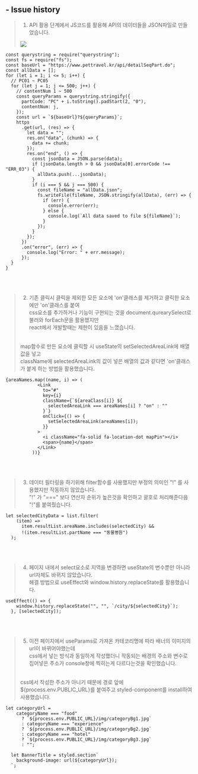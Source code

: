 ## - Issue history
> 1. API 활용 단계에서 JS코드를 활용해 API의 데이터들을 JSON파일로 만들었습니다. 
> <img src="https://user-images.githubusercontent.com/119498531/235096445-11dcdfa4-146d-4220-ae78-ba2a094eee92.png">
> 
```const https = require("https");
const querystring = require("querystring");
const fs = require("fs");
const baseUrl = "https://www.pettravel.kr/api/detailSeqPart.do";
const allData = [];
for (let i = 1; i <= 5; i++) {
  // PC01 ~ PC05
  for (let j = 1; j <= 500; j++) {
    // contentNum 1 ~ 500
    const queryParams = querystring.stringify({
      partCode: "PC" + i.toString().padStart(2, "0"),
      contentNum: j,
    });
    const url = `${baseUrl}?${queryParams}`;
    https
      .get(url, (res) => {
        let data = "";
        res.on("data", (chunk) => {
          data += chunk;
        });
        res.on("end", () => {
          const jsonData = JSON.parse(data);
          if (jsonData.length > 0 && jsonData[0].errorCode !== "ERR_03") {
            allData.push(...jsonData);
          }
          if (i === 5 && j === 500) {
            const fileName = "allData.json";
            fs.writeFile(fileName, JSON.stringify(allData), (err) => {
              if (err) {
                console.error(err);
              } else {
                console.log(`All data saved to file ${fileName}`);
              }
            });
          }
        });
      })
      .on("error", (err) => {
        console.log("Error: " + err.message);
      });
  }
}
```
<br>
<br>

> 2. 기존 클릭시 클릭을 제외한 모든 요소에 'on'클래스를 제거하고 클릭한 요소에만 'on'클래스를 붙여 <br>
>    css요소를 추가하거나 기능이 구현되는 것을 document.qurearySelect로 불러와 forEach문을 활용했지만<br>
>    react에서 개발할때는 제한이 있음을 느꼈습니다.
> <br>
> map함수로 만든 요소에 클릭할 시 useState의 setSelectedAreaLink에 배열값을 넣고 <br>
> className에 selectedAreaLink의 값이 넣은 배열의 값과 같다면 'on'클래스가 붙게 하는 방법을 활용했습니다.
```
{areaNames.map((name, i) => (
            <Link
              to="#"
              key={i}
              className={`${areaClass[i]} ${
                selectedAreaLink === areaNames[i] ? "on" : ""
              }`}
              onClick={() => {
                setSelectedAreaLink(areaNames[i]);
              }}
            >
              <i className="fa-solid fa-location-dot mapPin"></i>
              <span>{name}</span>
            </Link>
          ))}
```
<br>
<br>

> 3. 데이터 필터링을 하기위해 filter함수를 사용했지만 부정의 의미인 "!" 를 사용했지만 작동하지 않았습니다.<br>
>    "!" 가 "===" 보다 연산자 순위가 높은것을 확인하고 괄호로 처리해준다음 "!"를 붙여줬습니다.
```
let selectedCityData = list.filter(
    (item) =>
      item.resultList.areaName.includes(selectedCity) &&
      !(item.resultList.partName === "동물병원")
  );
```
<br>
<br>

> 4. 페이지 내에서 select요소로 지역을 변경하면 useState의 변수뿐만 아니라 url자체도 바뀌지 않았습니다.<br>
>    해결 방법으로 useEffect와 window.history.replaceState를 활용했습니다.
```
useEffect(() => {
    window.history.replaceState("", "", `/city/${selectedCity}`);
  }, [selectedCity]);
```
<br>
<br>

> 5. 이전 페이지에서 useParams로 가져온 카테코리명에 따라 배너의 이미지의 url이 바뀌어야했는데<br>
>    css에서 넣는 방식과 동일하게 작성했더니 작동되는 배경의 주소와 변수로 집어넣은 주소가 console창에 찍히는게
>    다르다는것을 확인했습니다.
> <br>
> css에서 작성한 주소가 아니기 때문에 경로 앞에 ${process.env.PUBLIC_URL}를 붙여주고
> styled-component를 install하여 사용했습니다.
```
let categoryUrl =
    categoryName === "food"
      ? `${process.env.PUBLIC_URL}/img/categoryBg1.jpg`
      : categoryName === "experience"
      ? `${process.env.PUBLIC_URL}/img/categoryBg2.jpg`
      : categoryName === "hotel"
      ? `${process.env.PUBLIC_URL}/img/categoryBg3.jpg`
      : "";

  let BannerTitle = styled.section`
    background-image: url(${categoryUrl});
  `;
```

